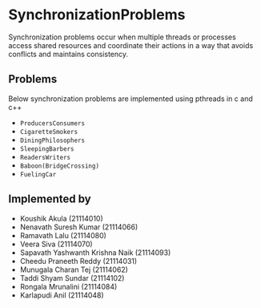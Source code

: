 # SynchronizationProblems
Synchronization problems occur when multiple threads or processes access shared resources and coordinate their actions in a way that avoids conflicts and maintains consistency.
## Problems
Below synchronization problems are implemented using pthreads in c and c++
- `ProducersConsumers` <br>
- `CigaretteSmokers` <br>
- `DiningPhilosophers` <br>
- `SleepingBarbers` <br>
- `ReadersWriters` <br>
- `Baboon(BridgeCrossing)` <br>
- `FuelingCar`

## Implemented by 
- Koushik Akula (21114010)
- Nenavath Suresh Kumar (21114066)
- Ramavath Lalu (21114080)
- Veera Siva (21114070)
- Sapavath Yashwanth Krishna Naik (21114093)
- Cheedu Praneeth Reddy (21114031)
- Munugala Charan Tej (21114062)
- Taddi Shyam Sundar (21114102)
- Rongala Mrunalini (21114084)
- Karlapudi Anil (21114048)
